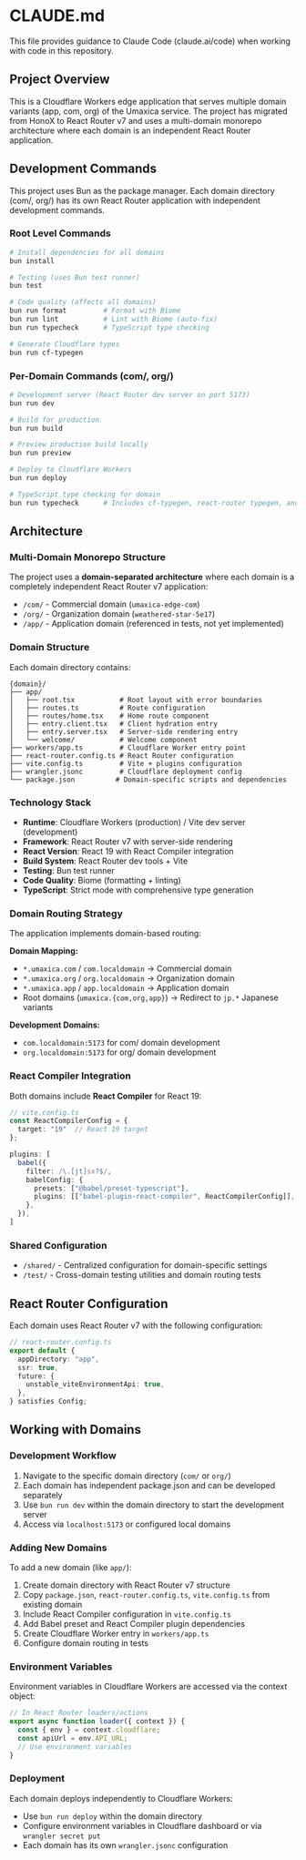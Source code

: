 # CLAUDE.md

This file provides guidance to Claude Code (claude.ai/code) when working with code in this repository.

## Project Overview

This is a Cloudflare Workers edge application that serves multiple domain variants (app, com, org) of the Umaxica service. The project has migrated from HonoX to React Router v7 and uses a multi-domain monorepo architecture where each domain is an independent React Router application.

## Development Commands

This project uses Bun as the package manager. Each domain directory (com/, org/) has its own React Router application with independent development commands.

### Root Level Commands
```bash
# Install dependencies for all domains
bun install

# Testing (uses Bun test runner)
bun test

# Code quality (affects all domains)
bun run format         # Format with Biome
bun run lint           # Lint with Biome (auto-fix)
bun run typecheck      # TypeScript type checking

# Generate Cloudflare types
bun run cf-typegen
```

### Per-Domain Commands (com/, org/)
```bash
# Development server (React Router dev server on port 5173)
bun run dev

# Build for production
bun run build

# Preview production build locally
bun run preview

# Deploy to Cloudflare Workers
bun run deploy

# TypeScript type checking for domain
bun run typecheck      # Includes cf-typegen, react-router typegen, and tsc
```

## Architecture

### Multi-Domain Monorepo Structure

The project uses a **domain-separated architecture** where each domain is a completely independent React Router v7 application:

- `/com/` - Commercial domain (`umaxica-edge-com`)
- `/org/` - Organization domain (`weathered-star-5e17`)
- `/app/` - Application domain (referenced in tests, not yet implemented)

### Domain Structure

Each domain directory contains:

```
{domain}/
├── app/
│   ├── root.tsx           # Root layout with error boundaries
│   ├── routes.ts          # Route configuration
│   ├── routes/home.tsx    # Home route component
│   ├── entry.client.tsx   # Client hydration entry
│   ├── entry.server.tsx   # Server-side rendering entry
│   └── welcome/           # Welcome component
├── workers/app.ts         # Cloudflare Worker entry point
├── react-router.config.ts # React Router configuration
├── vite.config.ts         # Vite + plugins configuration
├── wrangler.jsonc         # Cloudflare deployment config
└── package.json          # Domain-specific scripts and dependencies
```

### Technology Stack

- **Runtime**: Cloudflare Workers (production) / Vite dev server (development)
- **Framework**: React Router v7 with server-side rendering
- **React Version**: React 19 with React Compiler integration
- **Build System**: React Router dev tools + Vite
- **Testing**: Bun test runner
- **Code Quality**: Biome (formatting + linting)
- **TypeScript**: Strict mode with comprehensive type generation

### Domain Routing Strategy

The application implements domain-based routing:

**Domain Mapping:**
- `*.umaxica.com` / `com.localdomain` → Commercial domain
- `*.umaxica.org` / `org.localdomain` → Organization domain
- `*.umaxica.app` / `app.localdomain` → Application domain
- Root domains (`umaxica.{com,org,app}`) → Redirect to `jp.*` Japanese variants

**Development Domains:**
- `com.localdomain:5173` for com/ domain development
- `org.localdomain:5173` for org/ domain development

### React Compiler Integration

Both domains include **React Compiler** for React 19:

```typescript
// vite.config.ts
const ReactCompilerConfig = {
  target: "19"  // React 19 target
};

plugins: [
  babel({
    filter: /\.[jt]sx?$/,
    babelConfig: {
      presets: ["@babel/preset-typescript"],
      plugins: [["babel-plugin-react-compiler", ReactCompilerConfig]],
    },
  }),
]
```

### Shared Configuration

- `/shared/` - Centralized configuration for domain-specific settings
- `/test/` - Cross-domain testing utilities and domain routing tests

## React Router Configuration

Each domain uses React Router v7 with the following configuration:

```typescript
// react-router.config.ts
export default {
  appDirectory: "app",
  ssr: true,
  future: {
    unstable_viteEnvironmentApi: true,
  },
} satisfies Config;
```

## Working with Domains

### Development Workflow

1. Navigate to the specific domain directory (`com/` or `org/`)
2. Each domain has independent package.json and can be developed separately
3. Use `bun run dev` within the domain directory to start the development server
4. Access via `localhost:5173` or configured local domains

### Adding New Domains

To add a new domain (like `app/`):

1. Create domain directory with React Router v7 structure
2. Copy `package.json`, `react-router.config.ts`, `vite.config.ts` from existing domain
3. Include React Compiler configuration in `vite.config.ts`
4. Add Babel preset and React Compiler plugin dependencies
5. Create Cloudflare Worker entry in `workers/app.ts`
6. Configure domain routing in tests

### Environment Variables

Environment variables in Cloudflare Workers are accessed via the context object:

```typescript
// In React Router loaders/actions
export async function loader({ context }) {
  const { env } = context.cloudflare;
  const apiUrl = env.API_URL;
  // Use environment variables
}
```

### Deployment

Each domain deploys independently to Cloudflare Workers:
- Use `bun run deploy` within the domain directory
- Configure environment variables in Cloudflare dashboard or via `wrangler secret put`
- Each domain has its own `wrangler.jsonc` configuration